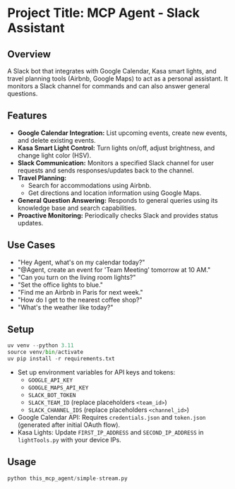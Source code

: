 # Project Title: MCP Agent - Slack Assistant

## Overview
A Slack bot that integrates with Google Calendar, Kasa smart lights, and travel planning tools (Airbnb, Google Maps) to act as a personal assistant. It monitors a Slack channel for commands and can also answer general questions.

## Features
*   **Google Calendar Integration:** List upcoming events, create new events, and delete existing events.
*   **Kasa Smart Light Control:** Turn lights on/off, adjust brightness, and change light color (HSV).
*   **Slack Communication:** Monitors a specified Slack channel for user requests and sends responses/updates back to the channel.
*   **Travel Planning:**
    *   Search for accommodations using Airbnb.
    *   Get directions and location information using Google Maps.
*   **General Question Answering:** Responds to general queries using its knowledge base and search capabilities.
*   **Proactive Monitoring:** Periodically checks Slack and provides status updates.

## Use Cases
*   "Hey Agent, what's on my calendar today?"
*   "@Agent, create an event for 'Team Meeting' tomorrow at 10 AM."
*   "Can you turn on the living room lights?"
*   "Set the office lights to blue."
*   "Find me an Airbnb in Paris for next week."
*   "How do I get to the nearest coffee shop?"
*   "What's the weather like today?"

## Setup
```python
uv venv --python 3.11
source venv/bin/activate
uv pip install -r requirements.txt
```
*   Set up environment variables for API keys and tokens:
    *   `GOOGLE_API_KEY`
    *   `GOOGLE_MAPS_API_KEY`
    *   `SLACK_BOT_TOKEN`
    *   `SLACK_TEAM_ID` (replace placeholders `<team_id>`)
    *   `SLACK_CHANNEL_IDS` (replace placeholders `<channel_id>`)
*   Google Calendar API: Requires `credentials.json` and `token.json` (generated after initial OAuth flow).
*   Kasa Lights: Update `FIRST_IP_ADDRESS` and `SECOND_IP_ADDRESS` in `lightTools.py` with your device IPs.

## Usage
```python
python this_mcp_agent/simple-stream.py
```
